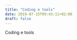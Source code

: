 ```yaml
---
title: "Coding e tools"
date: 2019-07-15T09:43:11+02:00
draft: false
---
```


Coding e tools
